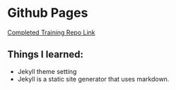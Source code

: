 # Github Pages

[Completed Training Repo Link](https://github.com/SmileNP/skills-github-pages/blob/main/README.md)

## Things I learned:
- Jekyll theme setting
- Jekyll is a static site generator that uses markdown.